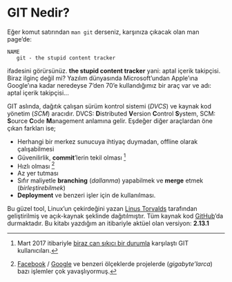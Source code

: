 # GIT Nedir?

Eğer komut satırından `man git` derseniz, karşınıza çıkacak olan man page’de:

    NAME
       git - the stupid content tracker

ifadesini görürsünüz. **the stupid content tracker** yani: aptal içerik
takipçisi. Biraz ilginç değil mi? Yazılım dünyasında Microsoft’undan Apple’ına
Google’ına kadar neredeyse 7’den 70’e kullandığımız bir araç var ve adı: aptal
içerik takipçisi...

GIT aslında, dağıtık çalışan sürüm kontrol sistemi (*DVCS*) ve kaynak kod
yönetim (*SCM*) aracıdır. DVCS: **D**istributed **V**ersion **C**ontrol
**S**ystem, SCM: **S**ource **C**ode **M**anagement anlamına gelir. Eşdeğer
diğer araçlardan öne çıkan farkları ise;

* Herhangi bir merkez sunucuya ihtiyaç duymadan, offline olarak çalışabilmesi
* Güvenilirlik, **commit**’lerin tekil olması [^1]
* Hızlı olması [^2]
* Az yer tutması
* Sıfır maliyetle **branching** (*dallanma*) yapabilmek ve **merge** etmek (*birleştirebilmek*)
* **Deployment** ve benzeri işler için de kullanılması.

Bu güzel tool, Linux’un çekirdeğini yazan [Linus Torvalds][4] tarafından
geliştirilmiş ve açık-kaynak şeklinde dağıtılmıştır. Tüm kaynak kod [GitHub][5]’da
durmaktadır. Bu kitabı yazdığım an itibariyle aktüel olan versiyon: **2.13.1**


[^1]: Mart 2017 itibariyle [biraz can sıkıcı bir durumla][1] karşılaştı GIT kullanıcıları.
[^2]: [Facebook][2] / [Google][3] ve benzeri ölçeklerde projelerde (*gigabyte’larca*) bazı işlemler çok yavaşlıyormuş.

[1]: https://github.com/blog/2338-sha-1-collision-detection-on-github-com
[2]: https://code.facebook.com/posts/218678814984400/scaling-mercurial-at-facebook/
[3]: http://www.primordia.com/blog/2010/01/23/why-google-uses-mercurial-over-git/
[4]: https://en.wikipedia.org/wiki/Linus_Torvalds
[5]: https://github.com/git/
